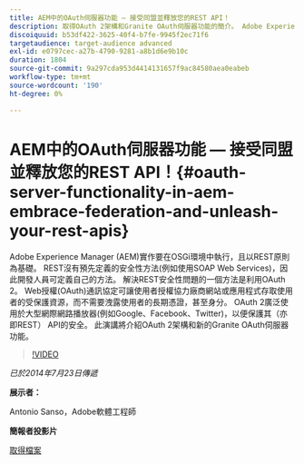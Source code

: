 ```yaml
---
title: AEM中的OAuth伺服器功能 — 接受同盟並釋放您的REST API！
description: 取得OAuth 2架構和Granite OAuth伺服器功能的簡介。 Adobe Experience Manager (AEM)實作要在OSGi環境中執行，且以REST原則為基礎。
discoiquuid: b53df422-3625-40f4-b7fe-9945f2ec71f6
targetaudience: target-audience advanced
exl-id: e0797cec-a27b-4790-9281-a8b1d6e9b10c
duration: 1804
source-git-commit: 9a297cda953d4414131657f9ac84580aea0eabeb
workflow-type: tm+mt
source-wordcount: '190'
ht-degree: 0%

---
```


# AEM中的OAuth伺服器功能 — 接受同盟並釋放您的REST API！{#oauth-server-functionality-in-aem-embrace-federation-and-unleash-your-rest-apis}

Adobe Experience Manager (AEM)實作要在OSGi環境中執行，且以REST原則為基礎。 REST沒有預先定義的安全性方法(例如使用SOAP Web Services)，因此開發人員可定義自己的方法。 解決REST安全性問題的一個方法是利用OAuth 2。 Web授權(OAuth)通訊協定可讓使用者授權協力廠商網站或應用程式存取使用者的受保護資源，而不需要洩露使用者的長期憑證，甚至身分。 OAuth 2廣泛使用於大型網際網路播放器(例如Google、Facebook、Twitter)，以便保護其（亦即REST） API的安全。 此演講將介紹OAuth 2架構和新的Granite OAuth伺服器功能。

>[!VIDEO](https://video.tv.adobe.com/v/19466/?quality=9)

*已於2014年7月23日傳遞*

**展示者：**

Antonio Sanso，Adobe軟體工程師

**簡報者投影片**

[取得檔案](assets/oauth-server-functionality-in-aem-7-23-14.pdf)
<!--
[Get back to the Overview](https://helpx.adobe.com/tw/experience-manager/kt/eseminars/gems/aem-index.html)
-->
